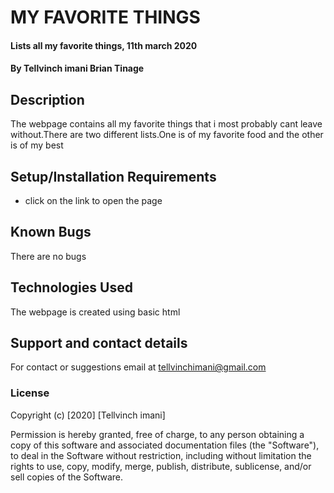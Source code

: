 # MY FAVORITE THINGS
#### Lists all my favorite things, 11th march 2020
#### By **Tellvinch imani   Brian Tinage**
## Description
The webpage contains all my favorite things that i most probably cant leave without.There are two different lists.One is of my favorite food and the other is of my best
## Setup/Installation Requirements
* click on the link to open the page
## Known Bugs
There are no bugs 
## Technologies Used
The webpage is created using basic html
## Support and contact details
For contact or suggestions email at tellvinchimani@gmail.com
### License

Copyright (c) [2020] [Tellvinch imani]

Permission is hereby granted, free of charge, to any person obtaining a copy
of this software and associated documentation files (the "Software"), to deal
in the Software without restriction, including without limitation the rights
to use, copy, modify, merge, publish, distribute, sublicense, and/or sell
copies of the Software.
